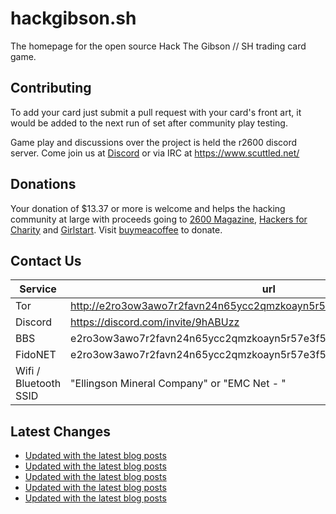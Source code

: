 # hackgibson.sh
The homepage for the open source Hack The Gibson // SH trading card game.


## Contributing

To add your card just submit a pull request with your card's front art, it would be added to the next run of set after community play testing.

Game play and discussions over the project is held the r2600 discord server. Come join us at [Discord](https://discord.com/invite/9hABUzz) or via IRC at https://www.scuttled.net/


## Donations

Your donation of $13.37 or more is welcome and helps the hacking community at large with proceeds going to [2600 Magazine](https://2600.com/), [Hackers for Charity](https://hackersforcharity.org) and [Girlstart](https://girlstart.org).  Visit [buymeacoffee](https://www.buymeacoffee.com/hackgibson.sh) to donate.


## Contact Us

Service | url
-|-
Tor | http://e2ro3ow3awo7r2favn24n65ycc2qmzkoayn5r57e3f56nvjwdcgg32ad.onion
Discord | https://discord.com/invite/9hABUzz
BBS | e2ro3ow3awo7r2favn24n65ycc2qmzkoayn5r57e3f56nvjwdcgg32ad.onion:23
FidoNET | e2ro3ow3awo7r2favn24n65ycc2qmzkoayn5r57e3f56nvjwdcgg32ad.onion:24554
Wifi / Bluetooth SSID | "Ellingson Mineral Company" or "EMC Net - <fidonet address>"

## Latest Changes
<!-- BLOG-POST-LIST:START -->
- [Updated with the latest blog posts](https://github.com/DFW2600/hackgibson.sh/commit/a0563c6d3f4b8c772f040e53094498a1e223eacd)
- [Updated with the latest blog posts](https://github.com/DFW2600/hackgibson.sh/commit/97b29ad17d2a3a82a01c1e511c1729ecb89a61fc)
- [Updated with the latest blog posts](https://github.com/DFW2600/hackgibson.sh/commit/6c544b0ebbfc725565042a65737787d7a6499589)
- [Updated with the latest blog posts](https://github.com/DFW2600/hackgibson.sh/commit/3675befb88ea67f5ce14a739a57e4fc66fca01cf)
- [Updated with the latest blog posts](https://github.com/DFW2600/hackgibson.sh/commit/a3343ca529431c10fd9d85aa42f0a5607f07203f)
<!-- BLOG-POST-LIST:END -->
